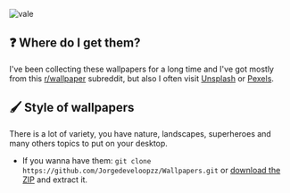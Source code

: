 ![vale](https://user-images.githubusercontent.com/80071604/160773932-7647dbe0-e052-4443-9e41-8d17272e6cbf.png)

## ❓ Where do I get them?

I've been collecting these wallpapers for a long time and I've got mostly from this [r/wallpaper](https://www.reddit.com/r/wallpaper/) subreddit, but also I often visit [Unsplash](https://unsplash.com/) or [Pexels](https://www.pexels.com/).

## 🖌️ Style of wallpapers

There is a lot of variety, you have nature, landscapes, superheroes and many others topics to put on your desktop.

- If you wanna have them: `git clone https://github.com/Jorgedeveloopzz/Wallpapers.git` or [download the ZIP](https://github.com/jorgeloopzz/Wallpapers/archive/refs/heads/main.zip) and extract it.

